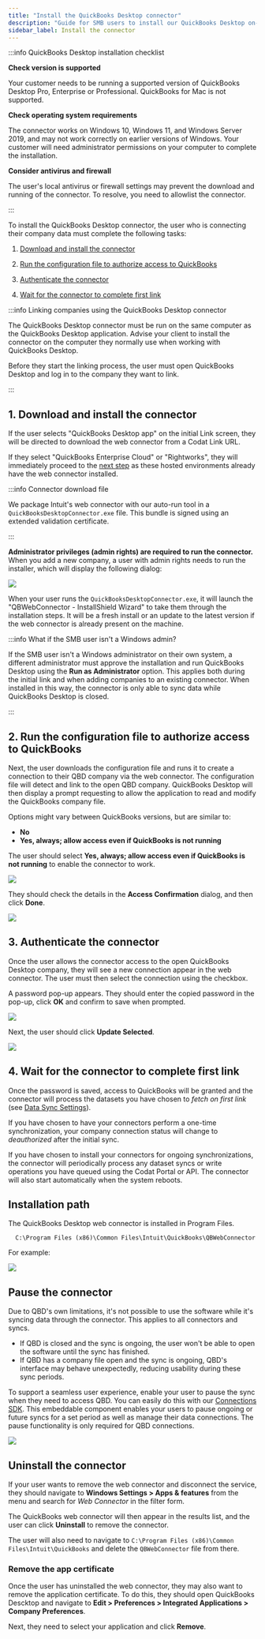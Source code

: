 ```yaml
---
title: "Install the QuickBooks Desktop connector"
description: "Guide for SMB users to install our QuickBooks Desktop on-premise connector."
sidebar_label: Install the connector
---
```


:::info QuickBooks Desktop installation checklist

 <b>Check version is supported</b>

Your customer needs to be running a supported version of QuickBooks Desktop Pro, Enterprise or Professional. QuickBooks for Mac is not supported. 

 <b>Check operating system requirements</b>

The connector works on Windows 10, Windows 11, and Windows Server 2019, and may not work correctly on earlier versions of Windows. Your customer will need administrator permissions on your computer to complete the installation.

 <b>Consider antivirus and firewall</b>

The user's local antivirus or firewall settings may prevent the download and running of the connector. To resolve, you need to allowlist the connector.

:::

To install the QuickBooks Desktop connector, the user who is connecting their company data must complete the following tasks:

1. [Download and install the connector](/integrations/accounting/quickbooksdesktop/installing-the-quickbooks-connector#1-download-and-install-the-connector)

2. [Run the configuration file to authorize access to QuickBooks](/integrations/accounting/quickbooksdesktop/installing-the-quickbooks-connector#2-run-the-configuration-file-to-authorize-access-to-quickbooks)

3. [Authenticate the connector](/integrations/accounting/quickbooksdesktop/installing-the-quickbooks-connector#3-authenticate-the-connector)

4. [Wait for the connector to complete first link](/integrations/accounting/quickbooksdesktop/installing-the-quickbooks-connector#4-wait-for-the-connector-to-complete-first-link)

:::info Linking companies using the QuickBooks Desktop connector

The QuickBooks Desktop connector must be run on the same computer as the QuickBooks Desktop application. Advise your client to install the connector on the computer they normally use when working with QuickBooks Desktop.

Before they start the linking process, the user must open QuickBooks Desktop and log in to the company they want to link. 

:::

## 1. Download and install the connector

If the user selects "QuickBooks Desktop app" on the initial Link screen, they will be directed to download the web connector from a Codat Link URL.

If they select "QuickBooks Enterprise Cloud" or "Rightworks", they will immediately proceed to the [next step](/integrations/accounting/quickbooksdesktop/installing-the-quickbooks-connector#2-run-the-configuration-file-to-authorize-access-to-quickbooks) as these hosted environments already have the web connector installed.

:::info Connector download file

We package Intuit's web connector with our auto-run tool in a `QuickBooksDesktopConnector.exe` file. This bundle is signed using an extended validation certificate.

:::

**Administrator privileges (admin rights) are required to run the connector.** When you add a new company, a user with admin rights needs to run the installer, which will display the following dialog:

<img src="/img/integrations/accounting/quickbooksdesktop/qbd-flow-download-connector.png" />

When your user runs the `QuickBooksDesktopConnector.exe`, it will launch the "QBWebConnector - InstallShield Wizard" to take them through the installation steps. It will be a fresh install or an update to the latest version if the web connector is already present on the machine.

:::info What if the SMB user isn't a Windows admin?

If the SMB user isn't a Windows administrator on their own system, a different administrator must approve the installation and run QuickBooks Desktop using the **Run as Administrator** option. This applies both during the initial link and when adding companies to an existing connector. When installed in this way, the connector is only able to sync data while QuickBooks Desktop is closed.

:::

## 2. Run the configuration file to authorize access to QuickBooks

Next, the user downloads the configuration file and runs it to create a connection to their QBD company via the web connector. The configuration file will detect and link to the open QBD company. QuickBooks Desktop will then display a prompt requesting to allow the application to read and modify the QuickBooks company file.

Options might vary between QuickBooks versions, but are similar to:

- **No**
- **Yes, always; allow access even if QuickBooks is not running**

The user should select **Yes, always; allow access even if QuickBooks is not running** to enable the connector to work.

<img src="/img/integrations/accounting/quickbooksdesktop/qbd-flow-app-certificate.png" />

They should check the details in the **Access Confirmation** dialog, and then click **Done**.

<img src="/img/integrations/accounting/quickbooksdesktop/qbd-flow-access-confirmation.png" />

## 3. Authenticate the connector

Once the user allows the connector access to the open QuickBooks Desktop company, they will see a new connection appear in the web connector. The user must then select the connection using the checkbox. 

A password pop-up appears. They should enter the copied password in the pop-up, click **OK** and confirm to save when prompted. 

<img src="/img/integrations/accounting/quickbooksdesktop/qbd-flow-copy-enter-password.png" />

Next, the user should click **Update Selected**.

<img src="/img/integrations/accounting/quickbooksdesktop/qbd-flow-update-selected.png" />

## 4. Wait for the connector to complete first link

Once the password is saved, access to QuickBooks will be granted and the connector will process the datasets you have chosen to _fetch on first link_ (see [Data Sync Settings](/core-concepts/data-type-settings)).

If you have chosen to have your connectors perform a one-time synchronization, your company connection status will change to _deauthorized_ after the initial sync.

If you have chosen to install your connectors for ongoing synchronizations, the connector will periodically process any dataset syncs or write operations you have queued using the Codat Portal or API. The connector will also start automatically when the system reboots.

## Installation path

The QuickBooks Desktop web connector is installed in Program Files.

```
  C:\Program Files (x86)\Common Files\Intuit\QuickBooks\QBWebConnector
```

For example:

<img src="/img/integrations/accounting/quickbooksdesktop/qbd-flow-file-location.png" />

## Pause the connector

Due to QBD's own limitations, it's not possible to use the software while it's syncing data through the connector. This applies to all connectors and syncs. 

- If QBD is closed and the sync is ongoing, the user won't be able to open the software until the sync has finished.
- If QBD has a company file open and the sync is ongoing, QBD's interface may behave unexpectedly, reducing usability during these sync periods.

To support a seamless user experience, enable your user to pause the sync when they need to access QBD. You can easily do this with our [Connections SDK](/auth-flow/optimize/connection-management). This embeddable component enables your users to pause ongoing or future syncs for a set period as well as manage their data connections. The pause functionality is only required for QBD connections.

<img src="/img/integrations/accounting/quickbooksdesktop/qbd_pause_options.png" />

## Uninstall the connector

If your user wants to remove the web connector and disconnect the service, they should navigate to **Windows Settings > Apps & features** from the menu and search for _Web Connector_ in the filter form. 

The QuickBooks web connector will then appear in the results list, and the user can click **Uninstall** to remove the connector.

The user will also need to navigate to `C:\Program Files (x86)\Common Files\Intuit\QuickBooks` and delete the `QBWebConnector` file from there.

### Remove the app certificate

Once the user has uninstalled the web connector, they may also want to remove the application certificate. To do this, they should open QuickBooks Descktop and navigate to **Edit > Preferences > Integrated Applications > Company Preferences**. 

Next, they need to select your application and click **Remove**.
